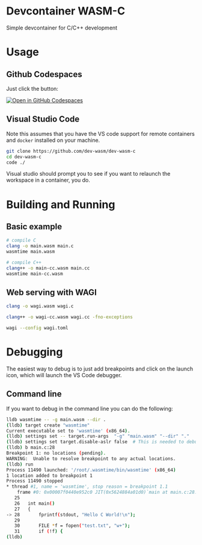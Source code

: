 # Devcontainer WASM-C
Simple devcontainer for C/C++ development

# Usage

## Github Codespaces
Just click the button:

[![Open in GitHub Codespaces](https://github.com/codespaces/badge.svg)](https://github.com/codespaces/new?hide_repo_select=true&ref=main&repo=575629237)

## Visual Studio Code
Note this assumes that you have the VS code support for remote containers and `docker` installed 
on your machine.

```sh
git clone https://github.com/dev-wasm/dev-wasm-c
cd dev-wasm-c
code ./
```

Visual studio should prompt you to see if you want to relaunch the workspace in a container, you do.

# Building and Running

## Basic example
```sh
# compile C
clang -o main.wasm main.c
wasmtime main.wasm

# compile C++
clang++ -o main-cc.wasm main.cc
wasmtime main-cc.wasm
```

## Web serving with WAGI

```sh
clang -o wagi.wasm wagi.c

clang++ -o wagi-cc.wasm wagi.cc -fno-exceptions

wagi --config wagi.toml
```

# Debugging
The easiest way to debug is to just add breakpoints and click on the launch icon, which will launch
the VS Code debugger.

## Command line
If you want to debug in the command line you can do the following:
```sh
lldb wasmtime -- -g main.wasm --dir .
(lldb) target create "wasmtime"
Current executable set to 'wasmtime' (x86_64).
(lldb) settings set -- target.run-args  "-g" "main.wasm" "--dir" "."
(lldb) settings set target.disable-aslr false  # This is needed to debug inside an un-privileged container
(lldb) b main.c:28
Breakpoint 1: no locations (pending).
WARNING:  Unable to resolve breakpoint to any actual locations.
(lldb) run
Process 11490 launched: '/root/.wasmtime/bin/wasmtime' (x86_64)
1 location added to breakpoint 1
Process 11490 stopped
* thread #1, name = 'wasmtime', stop reason = breakpoint 1.1
    frame #0: 0x00007f0440e952c0 JIT(0x5624884a01d0)`main at main.c:28:13
   25  
   26   int main()
   27   {
-> 28       fprintf(stdout, "Hello C World!\n");
   29  
   30       FILE *f = fopen("test.txt", "w+");
   31       if (!f) {
(lldb)
```
